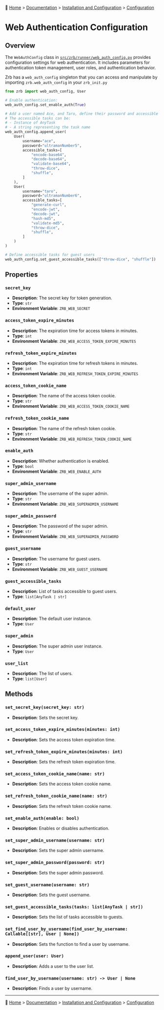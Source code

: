🔖 [Home](../../../README.md) > [Documentation](../../README.md) > [Installation and Configuration](../README.md) > [Configuration](./README.md)

# Web Authentication Configuration

## Overview

The `WebAuthConfig` class in [`src/zrb/runner/web_auth_config.py`](../../../src/zrb/runner/web_auth_config.py) provides configuration settings for web authentication. It includes parameters for authentication token management, user roles, and authentication behavior.

Zrb has a `web_auth_config` singleton that you can access and manipulate by importing `zrb.web_auth_config` in your `zrb_init.py`

```python
from zrb import web_auth_config, User

# Enable authentication:
web_auth_config.set_enable_auth(True) 

# Add a user named Ace, and Taro, define their password and accessible tasks.
# The accessible tasks can be:
# - Instance of AnyTask
# - A string representing the task name
web_auth_config.append_user(
    User(
        username="ace",
        password="ultramanNumber5",
        accessible_tasks=[
            "encode-base64",
            "decode-base64",
            "validate-base64",
            "throw-dice",
            "shuffle",
        ]
    ),
    User(
        username="taro",
        password="ultramanNumber6",
        accessible_tasks=[
            "generate-curl",
            "encode-jwt",
            "decode-jwt",
            "hash-md5",
            "validate-md5",
            "throw-dice",
            "shuffle",
        ]
    )
)

# Define accessible tasks for guest users
web_auth_config.set_guest_accessible_tasks(["throw-dice", "shuffle"])
```

## Properties

### `secret_key`
- **Description**: The secret key for token generation.
- **Type**: `str`
- **Environment Variable**: `ZRB_WEB_SECRET`

### `access_token_expire_minutes`
- **Description**: The expiration time for access tokens in minutes.
- **Type**: `int`
- **Environment Variable**: `ZRB_WEB_ACCESS_TOKEN_EXPIRE_MINUTES`

### `refresh_token_expire_minutes`
- **Description**: The expiration time for refresh tokens in minutes.
- **Type**: `int`
- **Environment Variable**: `ZRB_WEB_REFRESH_TOKEN_EXPIRE_MINUTES`

### `access_token_cookie_name`
- **Description**: The name of the access token cookie.
- **Type**: `str`
- **Environment Variable**: `ZRB_WEB_ACCESS_TOKEN_COOKIE_NAME`

### `refresh_token_cookie_name`
- **Description**: The name of the refresh token cookie.
- **Type**: `str`
- **Environment Variable**: `ZRB_WEB_REFRESH_TOKEN_COOKIE_NAME`

### `enable_auth`
- **Description**: Whether authentication is enabled.
- **Type**: `bool`
- **Environment Variable**: `ZRB_WEB_ENABLE_AUTH`

### `super_admin_username`
- **Description**: The username of the super admin.
- **Type**: `str`
- **Environment Variable**: `ZRB_WEB_SUPERADMIN_USERNAME`

### `super_admin_password`
- **Description**: The password of the super admin.
- **Type**: `str`
- **Environment Variable**: `ZRB_WEB_SUPERADMIN_PASSWORD`

### `guest_username`
- **Description**: The username for guest users.
- **Type**: `str`
- **Environment Variable**: `ZRB_WEB_GUEST_USERNAME`

### `guest_accessible_tasks`
- **Description**: List of tasks accessible to guest users.
- **Type**: `list[AnyTask | str]`

### `default_user`
- **Description**: The default user instance.
- **Type**: `User`

### `super_admin`
- **Description**: The super admin user instance.
- **Type**: `User`

### `user_list`
- **Description**: The list of users.
- **Type**: `list[User]`

## Methods

### `set_secret_key(secret_key: str)`
- **Description**: Sets the secret key.

### `set_access_token_expire_minutes(minutes: int)`
- **Description**: Sets the access token expiration time.

### `set_refresh_token_expire_minutes(minutes: int)`
- **Description**: Sets the refresh token expiration time.

### `set_access_token_cookie_name(name: str)`
- **Description**: Sets the access token cookie name.

### `set_refresh_token_cookie_name(name: str)`
- **Description**: Sets the refresh token cookie name.

### `set_enable_auth(enable: bool)`
- **Description**: Enables or disables authentication.

### `set_super_admin_username(username: str)`
- **Description**: Sets the super admin username.

### `set_super_admin_password(password: str)`
- **Description**: Sets the super admin password.

### `set_guest_username(username: str)`
- **Description**: Sets the guest username.

### `set_guest_accessible_tasks(tasks: list[AnyTask | str])`
- **Description**: Sets the list of tasks accessible to guests.

### `set_find_user_by_username(find_user_by_username: Callable[[str], User | None])`
- **Description**: Sets the function to find a user by username.

### `append_user(user: User)`
- **Description**: Adds a user to the user list.

### `find_user_by_username(username: str) -> User | None`
- **Description**: Finds a user by username.

---
🔖 [Home](../../../README.md) > [Documentation](../../README.md) > [Installation and Configuration](../README.md) > [Configuration](./README.md)
